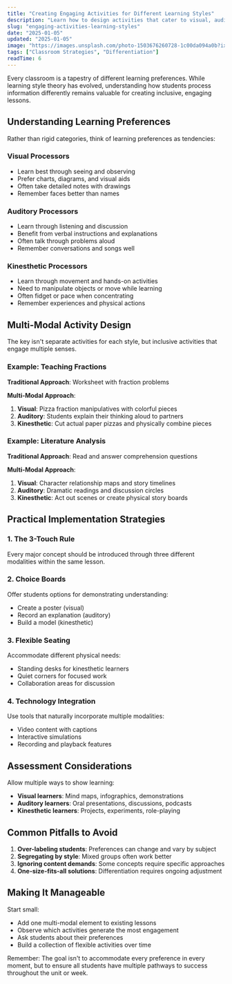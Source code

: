 ```yaml
---
title: "Creating Engaging Activities for Different Learning Styles"
description: "Learn how to design activities that cater to visual, auditory, and kinesthetic learners."
slug: "engaging-activities-learning-styles"
date: "2025-01-05"
updated: "2025-01-05"
image: "https://images.unsplash.com/photo-1503676260728-1c00da094a0b?ixlib=rb-4.0.3&auto=format&fit=crop&w=1200&q=80"
tags: ["Classroom Strategies", "Differentiation"]
readTime: 6
---
```


Every classroom is a tapestry of different learning preferences. While learning style theory has evolved, understanding how students process information differently remains valuable for creating inclusive, engaging lessons.

## Understanding Learning Preferences

Rather than rigid categories, think of learning preferences as tendencies:

### Visual Processors
- Learn best through seeing and observing
- Prefer charts, diagrams, and visual aids
- Often take detailed notes with drawings
- Remember faces better than names

### Auditory Processors
- Learn through listening and discussion
- Benefit from verbal instructions and explanations
- Often talk through problems aloud
- Remember conversations and songs well

### Kinesthetic Processors
- Learn through movement and hands-on activities
- Need to manipulate objects or move while learning
- Often fidget or pace when concentrating
- Remember experiences and physical actions

## Multi-Modal Activity Design

The key isn't separate activities for each style, but inclusive activities that engage multiple senses.

### Example: Teaching Fractions

**Traditional Approach**: Worksheet with fraction problems

**Multi-Modal Approach**:
1. **Visual**: Pizza fraction manipulatives with colorful pieces
2. **Auditory**: Students explain their thinking aloud to partners
3. **Kinesthetic**: Cut actual paper pizzas and physically combine pieces

### Example: Literature Analysis

**Traditional Approach**: Read and answer comprehension questions

**Multi-Modal Approach**:
1. **Visual**: Character relationship maps and story timelines
2. **Auditory**: Dramatic readings and discussion circles
3. **Kinesthetic**: Act out scenes or create physical story boards

## Practical Implementation Strategies

### 1. The 3-Touch Rule
Every major concept should be introduced through three different modalities within the same lesson.

### 2. Choice Boards
Offer students options for demonstrating understanding:
- Create a poster (visual)
- Record an explanation (auditory)
- Build a model (kinesthetic)

### 3. Flexible Seating
Accommodate different physical needs:
- Standing desks for kinesthetic learners
- Quiet corners for focused work
- Collaboration areas for discussion

### 4. Technology Integration
Use tools that naturally incorporate multiple modalities:
- Video content with captions
- Interactive simulations
- Recording and playback features

## Assessment Considerations

Allow multiple ways to show learning:

- **Visual learners**: Mind maps, infographics, demonstrations
- **Auditory learners**: Oral presentations, discussions, podcasts
- **Kinesthetic learners**: Projects, experiments, role-playing

## Common Pitfalls to Avoid

1. **Over-labeling students**: Preferences can change and vary by subject
2. **Segregating by style**: Mixed groups often work better
3. **Ignoring content demands**: Some concepts require specific approaches
4. **One-size-fits-all solutions**: Differentiation requires ongoing adjustment

## Making It Manageable

Start small:
- Add one multi-modal element to existing lessons
- Observe which activities generate the most engagement
- Ask students about their preferences
- Build a collection of flexible activities over time

Remember: The goal isn't to accommodate every preference in every moment, but to ensure all students have multiple pathways to success throughout the unit or week.